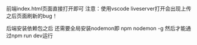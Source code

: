 前端index.html页面直接打开即可 注意：使用vscode liveserver打开会出现上传之后页面刷新的bug！

后端安装依赖包之后 还需要全局安装nodemon即 npm nodemon -g 然后才能通过npm run dev运行
